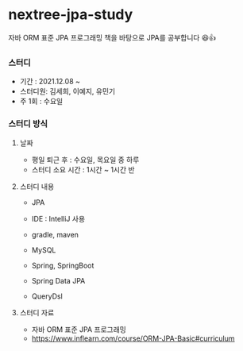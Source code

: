 # nextree-jpa-study
자바 ORM 표준 JPA 프로그래밍 책을 바탕으로 JPA를 공부합니다 😆👍



### 스터디

- 기간 : 2021.12.08 ~
- 스터디원: 김세희, 이예지, 유민기
- 주 1회 : 수요일

### 스터디 방식

1. 날짜

   - 평일 퇴근 후 : 수요일, 목요일 중 하루
   - 스터디 소요 시간 : 1시간 ~ 1시간 반

2. 스터디 내용

   - JPA 

   - IDE : IntelliJ 사용
   - gradle, maven
   - MySQL
   - Spring, SpringBoot
   - Spring Data JPA
   - QueryDsl

6. 스터디 자료
   - 자바 ORM 표준 JPA 프로그래밍
   - https://www.inflearn.com/course/ORM-JPA-Basic#curriculum
